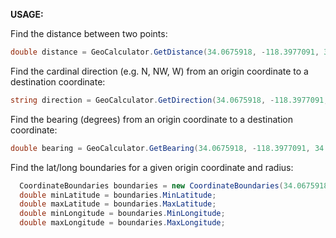 **USAGE:**

Find the distance between two points:
```c#
double distance = GeoCalculator.GetDistance(34.0675918, -118.3977091, 34.076234, -118.395314, 1);
```
Find the cardinal direction (e.g. N, NW, W) from an origin coordinate to a destination coordinate:
```c#
string direction = GeoCalculator.GetDirection(34.0675918, -118.3977091, 34.076234, -118.395314);
```

Find the bearing (degrees) from an origin coordinate to a destination coordinate:
```c#
double bearing = GeoCalculator.GetBearing(34.0675918, -118.3977091, 34.076234, -118.395314);
```

Find the lat/long boundaries for a given origin coordinate and radius:
```c#
  CoordinateBoundaries boundaries = new CoordinateBoundaries(34.0675918, -118.3977091, 25);
  double minLatitude = boundaries.MinLatitude;
  double maxLatitude = boundaries.MaxLatitude;
  double minLongitude = boundaries.MinLongitude;
  double maxLongitude = boundaries.MaxLongitude;
```
